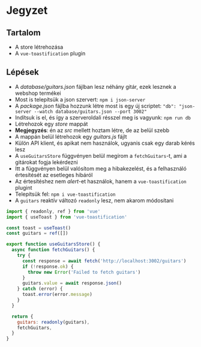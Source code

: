 # Jegyzet

## Tartalom
- A store létrehozása
- A `vue-toastification` plugin

## Lépések
- A _database/guitars.json_ fájlban lesz néhány gitár, ezek lesznek a webshop termékei
- Most is telepítsük a json szervert: `npm i json-server`
- A _package.json_ fájlba hozzunk létre most is egy új scriptet: `"db": "json-server --watch database/guitars.json --port 3002"`
- Indítsuk is el, és így a szerveroldali résszel meg is vagyunk: `npm run db`
- Létrehozok egy _store_ mappát
- **Megjegyzés**: én az _src_ mellett hoztam létre, de az belül szebb 
- A mappán belül létrehozok egy _guitars.js_ fájlt
- Külön API klient, és apikat nem használok, ugyanis csak egy darab kérés lesz
- A `useGuitarsStore` függvényen belül megírom a `fetchGuitars`-t, ami a gitárokat fogja lekérdezni
- Itt a függvényen belül valósítom meg a hibakezelést, és a felhasználó értesítését az esetleges hibáról
- Az értesítéshez nem _alert_-et használok, hanem a `vue-toastification` plugint
- Telepítsük fel: `npm i vue-toastification`
- A `guitars` reaktív változó `readonly` lesz, nem akarom módosítani

```js
import { readonly, ref } from 'vue'
import { useToast } from 'vue-toastification'

const toast = useToast()
const guitars = ref([])

export function useGuitarsStore() {
  async function fetchGuitars() {
    try {
      const response = await fetch('http://localhost:3002/guitars')
      if (!response.ok) {
        throw new Error('Failed to fetch guitars')
      }
      guitars.value = await response.json()
    } catch (error) {
      toast.error(error.message)
    }
  }

  return {
    guitars: readonly(guitars),
    fetchGuitars,
  }
}
